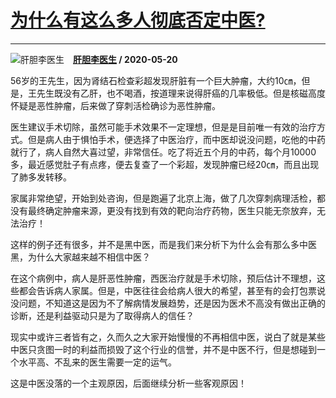# [为什么有这么多人彻底否定中医?](https://www.zhihu.com/answer/1235531230)

--------------------------------------------------------------

![肝胆李医生](https://pic2.zhimg.com/v2-7eed9cbb4bd4f9e672e40e2141029e2d.jpg?source=1940ef5c "肝胆李医生")&emsp;**[肝胆李医生](https://www.zhihu.com/people/xiao-li-ai-da-ti) / 2020-05-20**

56岁的王先生，因为肾结石检查彩超发现肝脏有一个巨大肿瘤，大约10㎝，但是，王先生既没有乙肝，也不喝酒，按道理来说得肝癌的几率极低。但是核磁高度怀疑是恶性肿瘤，后来做了穿刺活检确诊为恶性肿瘤。

医生建议手术切除，虽然可能手术效果不一定理想，但是是目前唯一有效的治疗方式。但是病人由于惧怕手术，便选择了中医治疗，而中医却说没问题，吃他的中药就行了，病人自然大喜过望，非常信任。吃了将近五个月的中药，每个月10000多，最近感觉肚子有点疼，便去复查了一个彩超，发现肿瘤已经20㎝，而且出现了肺多发转移。

家属非常绝望，开始到处咨询，但是跑遍了北京上海，做了几次穿刺病理活检，都没有最终确定肿瘤来源，更没有找到有效的靶向治疗药物，医生只能无奈放弃，无法治疗！

这样的例子还有很多，并不是黑中医，而是我们来分析下为什么会有那么多中医黑，为什么大家越来越不相信中医？

在这个病例中，病人是肝恶性肿瘤，西医治疗就是手术切除，预后估计不理想，这些都会告诉病人家属。但是，中医往往会给病人很大的希望，甚至有的会打包票说没问题，不知道这是因为不了解病情发展趋势，还是因为医术不高没有做出正确的诊断，还是利益驱动只是为了取得病人的信任？

现实中或许三者皆有之，久而久之大家开始慢慢的不再相信中医，说白了就是某些中医只贪图一时的利益而损毁了这个行业的信誉，并不是中医不行，但是想碰到一个水平高、不乱来的医生需要一定的运气。

这是中医没落的一个主观原因，后面继续分析一些客观原因！

